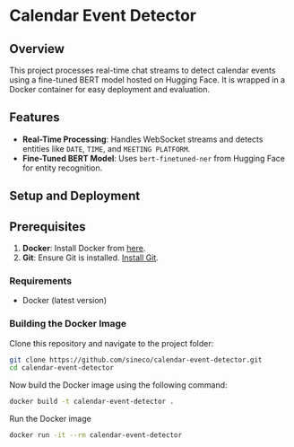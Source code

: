 # Calendar Event Detector

## Overview
This project processes real-time chat streams to detect calendar events using a fine-tuned BERT model hosted on Hugging Face. It is wrapped in a Docker container for easy deployment and evaluation.

## Features
- **Real-Time Processing**: Handles WebSocket streams and detects entities like `DATE`, `TIME`, and `MEETING PLATFORM`.
- **Fine-Tuned BERT Model**: Uses `bert-finetuned-ner` from Hugging Face for entity recognition.

## Setup and Deployment

## Prerequisites
1. **Docker**: Install Docker from [here](https://docs.docker.com/get-docker/).
2. **Git**: Ensure Git is installed. [Install Git](https://git-scm.com/book/en/v2/Getting-Started-Installing-Git).

### Requirements
- Docker (latest version)

### Building the Docker Image
Clone this repository and navigate to the project folder:
```bash
git clone https://github.com/sineco/calendar-event-detector.git
cd calendar-event-detector
```

Now build the Docker image using the following command:
```bash
docker build -t calendar-event-detector .
```

Run the Docker image
```bash
docker run -it --rm calendar-event-detector
```